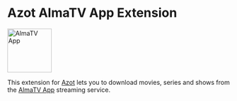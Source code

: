 # Azot AlmaTV App Extension

<img src="https://app.almatv.kz/images/almatv/header_logo.svg" height="100" alt="AlmaTV App" />

This extension for [Azot](https://github.com/azot-labs/azot) lets you to download movies, series and shows from the [AlmaTV App](https://app.almatv.kz/) streaming service.
